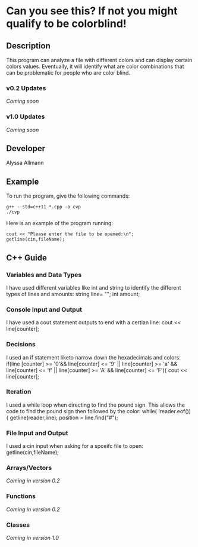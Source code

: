# Can you see this? If not you might qualify to be colorblind!

## Description

This program can analyze a file with different colors and can display certain colors values. Eventually, it will identify what are color combinations that can be problematic for people who are color blind.

### v0.2 Updates

*Coming soon*

### v1.0 Updates

*Coming soon*


## Developer

Alyssa Allmann

## Example

To run the program, give the following commands:

```
g++ --std=c++11 *.cpp -o cvp
./cvp
```

Here is an example of the program running:

```
cout << "Please enter the file to be opened:\n";
getline(cin,fileName);
```

## C++ Guide

### Variables and Data Types

I have used different variables like int and string to identify  the  different  types of lines and amounts:
string line= "";
int amount;

### Console Input and Output

I have used a cout statement outputs to end with a certian line:
cout << line[counter];
### Decisions

 I used an if statement liketo narrow down the hexadecimals and colors:
  if(line [counter] >= '0'&& line[counter] <= '9' || line[counter] >= 'a' && line[counter] <= 'f' || line[counter] >= 'A' && line[counter] <= 'F'){
  cout << line[counter]; 
### Iteration

I used a while loop when directing to find the pound sign. This allows the code to find the pound sign then followed by the color: 
while( !reader.eof())
{
getline(reader,line);
position = line.find("#");
### File Input and Output

I  used  a cin input when asking for a spceifc file to open: 
getline(cin,fileName);
### Arrays/Vectors

*Coming in version 0.2*

### Functions

*Coming in version 0.2*

### Classes

*Coming in version 1.0*
